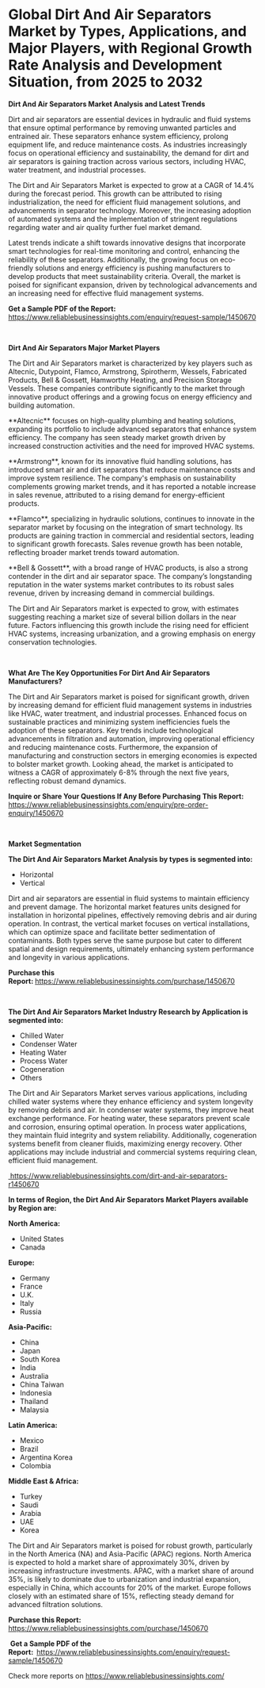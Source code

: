 <p><h1>Global Dirt And Air Separators Market by Types, Applications, and Major Players, with Regional Growth Rate Analysis and Development Situation, from 2025 to 2032</h1></p><p><strong>Dirt And Air Separators Market Analysis and Latest Trends</strong></p>
<p><p>Dirt and air separators are essential devices in hydraulic and fluid systems that ensure optimal performance by removing unwanted particles and entrained air. These separators enhance system efficiency, prolong equipment life, and reduce maintenance costs. As industries increasingly focus on operational efficiency and sustainability, the demand for dirt and air separators is gaining traction across various sectors, including HVAC, water treatment, and industrial processes.</p><p>The Dirt and Air Separators Market is expected to grow at a CAGR of 14.4% during the forecast period. This growth can be attributed to rising industrialization, the need for efficient fluid management solutions, and advancements in separator technology. Moreover, the increasing adoption of automated systems and the implementation of stringent regulations regarding water and air quality further fuel market demand. </p><p>Latest trends indicate a shift towards innovative designs that incorporate smart technologies for real-time monitoring and control, enhancing the reliability of these separators. Additionally, the growing focus on eco-friendly solutions and energy efficiency is pushing manufacturers to develop products that meet sustainability criteria. Overall, the market is poised for significant expansion, driven by technological advancements and an increasing need for effective fluid management systems.</p></p>
<p><strong>Get a Sample PDF of the Report:&nbsp;</strong> <a href="https://www.reliablebusinessinsights.com/enquiry/request-sample/1450670?utm_campaign=2629&utm_medium=2&utm_source=Github&utm_content=ia&utm_term=06032025&utm_id=dirt-and-air-separators">https://www.reliablebusinessinsights.com/enquiry/request-sample/1450670</a></p>
<p>&nbsp;</p>
<p><strong>Dirt And Air Separators Major Market Players</strong></p>
<p><p>The Dirt and Air Separators market is characterized by key players such as Altecnic, Dutypoint, Flamco, Armstrong, Spirotherm, Wessels, Fabricated Products, Bell & Gossett, Hamworthy Heating, and Precision Storage Vessels. These companies contribute significantly to the market through innovative product offerings and a growing focus on energy efficiency and building automation.</p><p>**Altecnic** focuses on high-quality plumbing and heating solutions, expanding its portfolio to include advanced separators that enhance system efficiency. The company has seen steady market growth driven by increased construction activities and the need for improved HVAC systems.</p><p>**Armstrong**, known for its innovative fluid handling solutions, has introduced smart air and dirt separators that reduce maintenance costs and improve system resilience. The company's emphasis on sustainability complements growing market trends, and it has reported a notable increase in sales revenue, attributed to a rising demand for energy-efficient products.</p><p>**Flamco**, specializing in hydraulic solutions, continues to innovate in the separator market by focusing on the integration of smart technology. Its products are gaining traction in commercial and residential sectors, leading to significant growth forecasts. Sales revenue growth has been notable, reflecting broader market trends toward automation.</p><p>**Bell & Gossett**, with a broad range of HVAC products, is also a strong contender in the dirt and air separator space. The company’s longstanding reputation in the water systems market contributes to its robust sales revenue, driven by increasing demand in commercial buildings.</p><p>The Dirt and Air Separators market is expected to grow, with estimates suggesting reaching a market size of several billion dollars in the near future. Factors influencing this growth include the rising need for efficient HVAC systems, increasing urbanization, and a growing emphasis on energy conservation technologies.</p></p>
<p>&nbsp;</p>
<p><strong>What Are The Key Opportunities For Dirt And Air Separators Manufacturers?</strong></p>
<p><p>The Dirt and Air Separators market is poised for significant growth, driven by increasing demand for efficient fluid management systems in industries like HVAC, water treatment, and industrial processes. Enhanced focus on sustainable practices and minimizing system inefficiencies fuels the adoption of these separators. Key trends include technological advancements in filtration and automation, improving operational efficiency and reducing maintenance costs. Furthermore, the expansion of manufacturing and construction sectors in emerging economies is expected to bolster market growth. Looking ahead, the market is anticipated to witness a CAGR of approximately 6-8% through the next five years, reflecting robust demand dynamics.</p></p>
<p><strong>Inquire or Share Your Questions If Any Before Purchasing This Report:</strong> <a href="https://www.reliablebusinessinsights.com/enquiry/pre-order-enquiry/1450670?utm_campaign=2629&utm_medium=2&utm_source=Github&utm_content=ia&utm_term=06032025&utm_id=dirt-and-air-separators">https://www.reliablebusinessinsights.com/enquiry/pre-order-enquiry/1450670</a></p>
<p>&nbsp;</p>
<p><strong>Market Segmentation</strong></p>
<p><strong>The Dirt And Air Separators Market Analysis by types is segmented into:</strong></p>
<p><ul><li>Horizontal</li><li>Vertical</li></ul></p>
<p><p>Dirt and air separators are essential in fluid systems to maintain efficiency and prevent damage. The horizontal market features units designed for installation in horizontal pipelines, effectively removing debris and air during operation. In contrast, the vertical market focuses on vertical installations, which can optimize space and facilitate better sedimentation of contaminants. Both types serve the same purpose but cater to different spatial and design requirements, ultimately enhancing system performance and longevity in various applications.</p></p>
<p><strong>Purchase this Report:&nbsp;</strong><a href="https://www.reliablebusinessinsights.com/purchase/1450670?utm_campaign=2629&utm_medium=2&utm_source=Github&utm_content=ia&utm_term=06032025&utm_id=dirt-and-air-separators">https://www.reliablebusinessinsights.com/purchase/1450670</a></p>
<p>&nbsp;</p>
<p><strong>The Dirt And Air Separators Market Industry Research by Application is segmented into:</strong></p>
<p><ul><li>Chilled Water</li><li>Condenser Water</li><li>Heating Water</li><li>Process Water</li><li>Cogeneration</li><li>Others</li></ul></p>
<p><p>The Dirt and Air Separators Market serves various applications, including chilled water systems where they enhance efficiency and system longevity by removing debris and air. In condenser water systems, they improve heat exchange performance. For heating water, these separators prevent scale and corrosion, ensuring optimal operation. In process water applications, they maintain fluid integrity and system reliability. Additionally, cogeneration systems benefit from cleaner fluids, maximizing energy recovery. Other applications may include industrial and commercial systems requiring clean, efficient fluid management.</p></p>
<p><a href="https://www.reliablebusinessinsights.com/dirt-and-air-separators-r1450670?utm_campaign=2629&utm_medium=2&utm_source=Github&utm_content=ia&utm_term=06032025&utm_id=dirt-and-air-separators">&nbsp;https://www.reliablebusinessinsights.com/dirt-and-air-separators-r1450670</a></p>
<p><strong>In terms of Region, the Dirt And Air Separators Market Players available by Region are:</strong></p>
<p>
    <p> <strong> North America: </strong>
        <ul>
            <li>United States</li>
            <li>Canada</li>
        </ul>
        </p> 
    <p> <strong> Europe: </strong>
        <ul>
            <li>Germany</li>
            <li>France</li>
            <li>U.K.</li>
            <li>Italy</li>
            <li>Russia</li>
        </ul>
        </p> 
    <p> <strong> Asia-Pacific: </strong>
        <ul>
            <li>China</li>
            <li>Japan</li>
            <li>South Korea</li>
            <li>India</li>
            <li>Australia</li>
            <li>China Taiwan</li>
            <li>Indonesia</li>
            <li>Thailand</li>
            <li>Malaysia</li>
        </ul>
        </p> 
    <p> <strong> Latin America: </strong>
        <ul>
            <li>Mexico</li>
            <li>Brazil</li>
            <li>Argentina Korea</li>
            <li>Colombia</li>
        </ul>
        </p> 
    <p> <strong> Middle East & Africa: </strong>
        <ul>
            <li>Turkey</li>
            <li>Saudi</li>
            <li>Arabia</li>
            <li>UAE</li>
            <li>Korea</li>
        </ul>
    </p>
    </p>
<p><p>The Dirt and Air Separators market is poised for robust growth, particularly in the North America (NA) and Asia-Pacific (APAC) regions. North America is expected to hold a market share of approximately 30%, driven by increasing infrastructure investments. APAC, with a market share of around 35%, is likely to dominate due to urbanization and industrial expansion, especially in China, which accounts for 20% of the market. Europe follows closely with an estimated share of 15%, reflecting steady demand for advanced filtration solutions.</p></p>
<p><strong>Purchase this Report: </strong><a href="https://www.reliablebusinessinsights.com/purchase/1450670?utm_campaign=2629&utm_medium=2&utm_source=Github&utm_content=ia&utm_term=06032025&utm_id=dirt-and-air-separators">https://www.reliablebusinessinsights.com/purchase/1450670</a></p>
<p>&nbsp;<strong>Get a Sample PDF of the Report:&nbsp;&nbsp;</strong><a href="https://www.reliablebusinessinsights.com/enquiry/request-sample/1450670?utm_campaign=2629&utm_medium=2&utm_source=Github&utm_content=ia&utm_term=06032025&utm_id=dirt-and-air-separators">https://www.reliablebusinessinsights.com/enquiry/request-sample/1450670</a></p>
<p><strong></strong></p>
<p>Check more reports on <a href="https://www.reliablebusinessinsights.com/?utm_campaign=2629&utm_medium=2&utm_source=Github&utm_content=ia&utm_term=06032025&utm_id=dirt-and-air-separators">https://www.reliablebusinessinsights.com/</a></p>